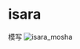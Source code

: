 # isara

模写
![isara_mosha](https://user-images.githubusercontent.com/54792236/104249689-4b0bb300-54af-11eb-8b37-54b61732609d.png)
